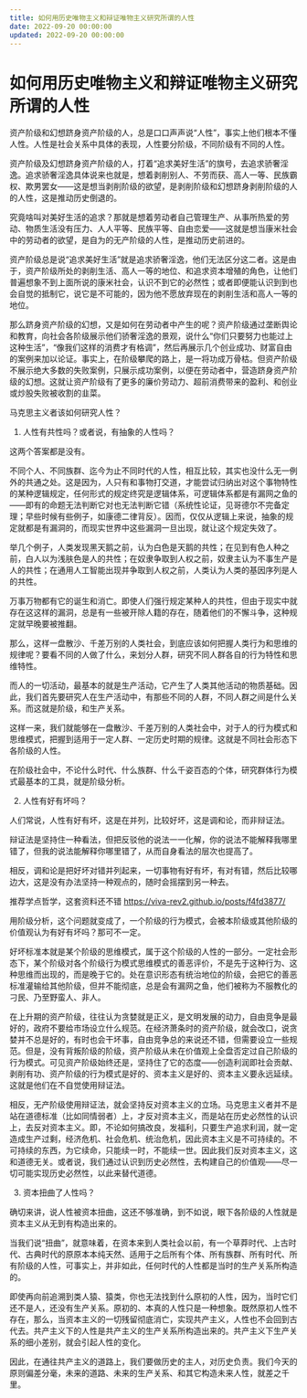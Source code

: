 ```yaml
---
title: 如何用历史唯物主义和辩证唯物主义研究所谓的人性
date: 2022-09-20 00:00:00
updated: 2022-09-20 00:00:00
---
```


# 如何用历史唯物主义和辩证唯物主义研究所谓的人性

资产阶级和幻想跻身资产阶级的人，总是口口声声说“人性”，事实上他们根本不懂人性。人性是社会关系中具体的表现，人性要分阶级，不同阶级有不同的人性。

资产阶级及幻想跻身资产阶级的人，打着“追求美好生活”的旗号，去追求骄奢淫逸。追求骄奢淫逸具体说来也就是，想着剥削别人、不劳而获、高人一等、民族霸权、欺男罢女——这是想当剥削阶级的欲望，是剥削阶级和幻想跻身剥削阶级的人的人性，这是推动历史倒退的。

究竟啥叫对美好生活的追求？那就是想着劳动者自己管理生产、从事所热爱的劳动、物质生活没有压力、人人平等、民族平等、自由恋爱——这就是想当康米社会中的劳动者的欲望，是自为的无产阶级的人性，是推动历史前进的。

资产阶级总是说“追求美好生活”就是追求骄奢淫逸，他们无法区分这二者。这是由于，资产阶级所处的剥削生活、高人一等的地位、和追求资本增殖的角色，让他们普遍想象不到上面所说的康米社会，认识不到它的必然性；或者即便能认识到到也会自觉的抵制它，说它是不可能的，因为他不愿放弃现在的剥削生活和高人一等的地位。

那么跻身资产阶级的幻想，又是如何在劳动者中产生的呢？资产阶级通过垄断舆论和教育，向社会各阶级展示他们骄奢淫逸的景观，说什么“你们只要努力也能过上这种生活”，“像我们这样的消费才有格调”，然后再展示几个创业成功、财富自由的案例来加以论证。事实上，在阶级攀爬的路上，是一将功成万骨枯。但资产阶级不展示绝大多数的失败案例，只展示成功案例，以便在劳动者中，营造跻身资产阶级的幻想。这就让资产阶级有了更多的廉价劳动力、超前消费带来的盈利、和创业或炒股失败被收割的韭菜。

马克思主义者该如何研究人性？

1. 人性有共性吗？或者说，有抽象的人性吗？

这两个答案都是没有。

不同个人、不同族群、迄今为止不同时代的人性，相互比较，其实也没什么无一例外的共通之处。这是因为，人只有和事物打交道，才能尝试归纳出对这个事物特性的某种逻辑规定，任何形式的规定终究是逻辑体系，可逻辑体系都是有漏网之鱼的——即有的命题无法判断它对也无法判断它错（系统性论证，见哥德尔不完备定理；早些时候有些例子，如康德二律背反）。因而，仅仅从逻辑上来说，抽象的规定就都是有漏洞的，而现实世界中这些漏洞一旦出现，就让这个规定失效了。

举几个例子，人类发现黑天鹅之前，认为白色是天鹅的共性；在见到有色人种之前，白人以为浅肤色是人的共性；在奴隶争取到人权之前，奴隶主认为不事生产是人的共性；在通用人工智能出现并争取到人权之前，人类认为人类的基因序列是人的共性。

万事万物都有它的诞生和消亡。即使人们强行规定某种人的共性，但由于现实中就存在这这样的漏洞，总是有一些被开除人籍的存在，随着他们的不懈斗争，这种规定就早晚要被推翻。

那么，这样一盘散沙、千差万别的人类社会，到底应该如何把握人类行为和思维的规律呢？要看不同的人做了什么，来划分人群，研究不同人群各自的行为特性和思维特性。

而人的一切活动，最基本的就是生产活动，它产生了人类其他活动的物质基础。因此，我们首先要研究人在生产活动中，有那些不同的人群，不同人群之间是什么关系。而这就是阶级，和生产关系。

这样一来，我们就能够在一盘散沙、千差万别的人类社会中，对于人的行为模式和思维模式，把握到适用于一定人群、一定历史时期的规律。这就是不同社会形态下各阶级的人性。

在阶级社会中，不论什么时代、什么族群、什么千姿百态的个体，研究群体行为模式最基本的工具，就是阶级分析。

2. 人性有好有坏吗？

人们常说，人性有好有坏，这是在并列，比较好坏，这是调和论，而非辩证法。

辩证法是坚持住一种看法，但把反驳他的说法一一化解，你的说法不能解释我哪里错了，但我的说法能解释你哪里错了，从而自身看法的层次也提高了。

相反，调和论是把好坏对错并列起来，一切事物有好有坏，有对有错，然后比较哪边大，这是没有办法坚持一种观点的，随时会摇摆到另一种去。

推荐学点哲学，这套资料还不错 https://viva-rev2.github.io/posts/f4fd3877/

用阶级分析，这个问题就变成了，一个阶级的行为模式，会被本阶级或其他阶级的价值观认为有好有坏吗？那可不一定。

好坏标准本就是某个阶级的思维模式，属于这个阶级的人性的一部分。一定社会形态下，某个阶级对各个阶级行为模式思维模式的善恶评价，不是先于这种行为、这种思维而出现的，而是晚于它的。处在意识形态有统治地位的阶级，会把它的善恶标准灌输给其他阶级，但并不能彻底，总是会有漏网之鱼，他们被称为不服教化的刁民、乃至野蛮人、非人。

在上升期的资产阶级，往往认为贪婪就是正义，是文明发展的动力，自由竞争是最好的，政府不要给市场设立什么规范。在经济萧条时的资产阶级，就会改口，说贪婪并不总是好的，有时也会干坏事，自由竞争总的来说还不错，但需要设立一些规范。但是，没有背叛阶级的阶级，资产阶级从未在价值观上全盘否定过自己阶级的行为模式。可见资产阶级始终还是，坚持住了它的态度——创造利润即社会贡献、剥削有功、资产阶级的行为模式是好的、资本主义是好的、资本主义要永远延续。这就是他们在不自觉使用辩证法。

相反，无产阶级使用辩证法，就会坚持反对资本主义的立场。马克思主义者并不是站在道德标准（比如同情弱者）上，才反对资本主义，而是站在历史必然性的认识上，去反对资本主义。即，不论如何搞改良，发福利，只要生产追求利润，就一定造成生产过剩，经济危机、社会危机、统治危机，因此资本主义是不可持续的。不可持续的东西，为它续命，只能续一时，不能续一世。因此我们反对资本主义，这和道德无关。或者说，我们通过认识到历史必然性，去构建自己的价值观——尽一切可能实现历史必然性，以此来替代道德。

3. 资本扭曲了人性吗？

确切来讲，说人性被资本扭曲，这还不够准确，到不如说，眼下各阶级的人性就是资本主义从无到有构造出来的。

当我们说“扭曲”，就意味着，在资本来到人类社会以前，有一个草莽时代、上古时代、古典时代的原原本本纯天然、适用于之后所有个体、所有族群、所有时代、所有阶级的人性，可事实上，并非如此，任何时代的人性都是当时的生产关系所构造的。

即使再向前追溯到类人猿、猿类，你也无法找到什么原初的人性，因为，当时它们还不是人，还没有生产关系。原初的、本真的人性只是一种想象。既然原初人性不存在，那么，当资本主义的一切残留彻底消亡，实现共产主义，人性也不会回到古代去。共产主义下的人性是共产主义的生产关系所构造出来的。共产主义下生产关系的细小差别，就会引起人性的变化。

因此，在通往共产主义的道路上，我们要做历史的主人，对历史负责。我们今天的原则偏差分毫，未来的道路、未来的生产关系、和其它构造未来人性，就差之千里。
